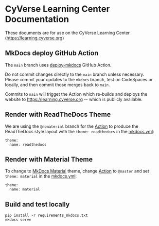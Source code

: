 # CyVerse Learning Center Documentation

These documents are for use on the CyVerse Learning Center (https://learning.cyverse.org)

## MkDocs deploy GitHub Action

The `main` branch uses [deploy-mkdocs](https://github.com/marketplace/actions/deploy-mkdocs) GitHub Action.

Do not commit changes directly to the `main` branch unless necessary. Please commit your updates to the `mkdocs` branch, test on CodeSpaces or locally, and then commit those merges back to `main`.

Commits to `main` will trigget the Action which re-builds and deploys the website to https://learning.cyverse.org -- which is publicly available. 

## Render with ReadTheDocs Theme

We are using the `@nomaterial` branch for the [Action](.github/workflows/main.yml) to produce the ReadTheDocs style layout with the `theme: readthedocs` in the [mkdocs.yml](./mkdocs.yml):

```
theme:
  name: readthedocs
```

## Render with Material Theme

To change to [MkDocs Material](https://squidfunk.github.io/mkdocs-material/) theme, change [Action](./github/workflows/main.yml) to `@master` and set `theme: material` in the [mkdocs.yml](./mkdocs.yml):

```
theme:
  name: material
```

## Build and test locally

```
pip install -r requirements_mkdocs.txt
mkdocs serve
```